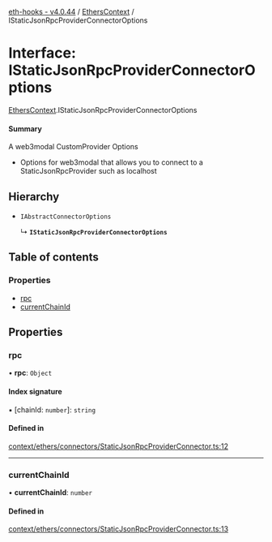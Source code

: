 [eth-hooks - v4.0.44](../README.md) / [EthersContext](../modules/EthersContext.md) / IStaticJsonRpcProviderConnectorOptions

# Interface: IStaticJsonRpcProviderConnectorOptions

[EthersContext](../modules/EthersContext.md).IStaticJsonRpcProviderConnectorOptions

#### Summary
A web3modal CustomProvider Options
- Options for web3modal that allows you to connect to a StaticJsonRpcProvider such as localhost

## Hierarchy

- `IAbstractConnectorOptions`

  ↳ **`IStaticJsonRpcProviderConnectorOptions`**

## Table of contents

### Properties

- [rpc](EthersContext.IStaticJsonRpcProviderConnectorOptions.md#rpc)
- [currentChainId](EthersContext.IStaticJsonRpcProviderConnectorOptions.md#currentchainid)

## Properties

### rpc

• **rpc**: `Object`

#### Index signature

▪ [chainId: `number`]: `string`

#### Defined in

[context/ethers/connectors/StaticJsonRpcProviderConnector.ts:12](https://github.com/scaffold-eth/eth-hooks/blob/f2e005f/src/context/ethers/connectors/StaticJsonRpcProviderConnector.ts#L12)

___

### currentChainId

• **currentChainId**: `number`

#### Defined in

[context/ethers/connectors/StaticJsonRpcProviderConnector.ts:13](https://github.com/scaffold-eth/eth-hooks/blob/f2e005f/src/context/ethers/connectors/StaticJsonRpcProviderConnector.ts#L13)
